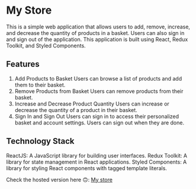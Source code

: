 # My Store

This is a simple web application that allows users to add, remove, increase, and decrease the quantity of products in a basket. Users can also sign in and sign out of the application. This application is built using React, Redux Toolkit, and Styled Components.

## Features

1. Add Products to Basket
   Users can browse a list of products and add them to their basket.
2. Remove Products from Basket
   Users can remove products from their basket.
3. Increase and Decrease Product Quantity
   Users can increase or decrease the quantity of a product in their basket.
4. Sign In and Sign Out
   Users can sign in to access their personalized basket and account settings.
   Users can sign out when they are done.

## Technology Stack

ReactJS: A JavaScript library for building user interfaces.
Redux Toolkit: A library for state management in React applications.
Styled Components: A library for styling React components with tagged template literals.

Check the hosted version here 🙃: [My store](https://redux-shopping-five.vercel.app/)

